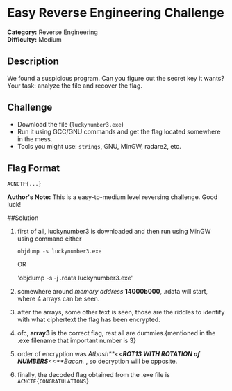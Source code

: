 # Easy Reverse Engineering Challenge

**Category:** Reverse Engineering\
**Difficulty:** Medium

## Description

We found a suspicious program. Can you figure out the secret key it
wants?\
Your task: analyze the file and recover the flag.

## Challenge

-   Download the file (`luckynumber3.exe`)
-   Run it using GCC/GNU commands and get the flag located somewhere in the mess.
-   Tools you might use: `strings`, GNU, MinGW, radare2, etc.

## Flag Format

    ACNCTF{...}


**Author's Note:** This is a easy-to-medium level reversing challenge. Good luck!























 


##Solution


1. first of all, luckynumber3 is downloaded and then run using MinGW using command either

    `objdump -s luckynumber3.exe`

    OR

    'objdump -s -j .rdata luckynumber3.exe'

2. somewhere around _memory address_ **14000b000**, .rdata will start, where 4 arrays can be seen.
3. after the arrays, some other text is seen, those are the riddles to identify with what ciphertext the flag has been encrypted.
4. ofc, **array3** is the correct flag, rest all are dummies.{mentioned in the .exe filename that important number is 3}
5. order of encryption was _Atbash**<<**ROT13 WITH ROTATION of NUMBERS**<<**Bacon._ , so decryption will be opposite.
6. finally, the decoded flag obtained from the .exe file is
                                  `ACNCTF{CONGRATULATIONS}`
